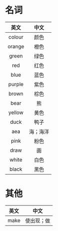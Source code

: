 # 名词
|英文|中文|
|:---:|:---:|
| colour | 颜色 |
| orange | 橙色 |
| green | 绿色 |
| red | 红色 |
| blue | 蓝色 |
| purple | 紫色 |
| brown | 棕色 |
| bear | 熊 |
| yellow | 黄色 |
| duck | 鸭子 |
| aea | 海；海洋 |
| pink | 粉色 |
| draw | 画 |
| white | 白色 |
| black | 黑色 |




# 其他
|英文|中文|
|:---:|:---:|
| make | 使出现；做 |

